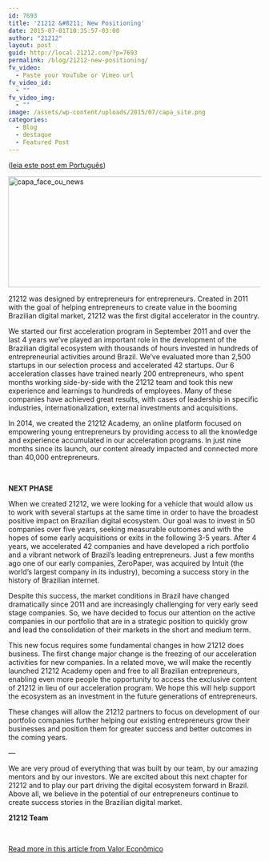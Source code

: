 ```yaml
---
id: 7693
title: '21212 &#8211; New Positioning'
date: 2015-07-01T10:35:57-03:00
author: "21212"
layout: post
guid: http://local.21212.com/?p=7693
permalink: /blog/21212-new-positioning/
fv_video:
  - Paste your YouTube or Vimeo url
fv_video_id:
  - ""
fv_video_img:
  - ""
image: /assets/wp-content/uploads/2015/07/capa_site.png
categories:
  - Blog
  - destaque
  - Featured Post
---
```

<p style="text-align: left;">
  (<a href="http://local.21212.com/blog/pt/21212-novo-posicionamento/">leia este post em Português</a>)
</p>

<img class="aligncenter wp-image-7696" src="{{ site.url }}/assets/wp-content/uploads/2015/07/capa_face_ou_news.png" alt="capa_face_ou_news" width="599" height="222" srcset="{{ site.url }}/assets/wp-content/uploads/2015/07/capa_face_ou_news.png 850w, {{ site.url }}/assets/wp-content/uploads/2015/07/capa_face_ou_news-300x111.png 300w" sizes="(max-width: 599px) 100vw, 599px" />

21212 was designed by entrepreneurs for entrepreneurs. Created in 2011 with the goal of helping entrepreneurs to create value in the booming Brazilian digital market, 21212 was the first digital accelerator in the country.

We started our first acceleration program in September 2011 and over the last 4 years we’ve played an important role in the development of the Brazilian digital ecosystem with thousands of hours invested in hundreds of entrepreneurial activities around Brazil. We’ve evaluated more than 2,500 startups in our selection process and accelerated 42 startups. Our 6 acceleration classes have trained nearly 200 entrepreneurs, who spent months working side-by-side with the 21212 team and took this new experience and learnings to hundreds of employees. Many of these companies have achieved great results, with cases of leadership in specific industries, internationalization, external investments and acquisitions.

In 2014, we created the 21212 Academy, an online platform focused on empowering young entrepreneurs by providing access to all the knowledge and experience accumulated in our acceleration programs. In just nine months since its launch, our content already impacted and connected more than 40,000 entrepreneurs.

&nbsp;

**NEXT PHASE**

When we created 21212, we were looking for a vehicle that would allow us to work with several startups at the same time in order to have the broadest positive impact on Brazilian digital ecosystem. Our goal was to invest in 50 companies over five years, seeking measurable outcomes and with the hopes of some early acquisitions or exits in the following 3-5 years. After 4 years, we accelerated 42 companies and have developed a rich portfolio and a vibrant network of Brazil’s leading entrepreneurs. Just a few months ago one of our early companies, ZeroPaper, was acquired by Intuit (the world&#8217;s largest company in its industry), becoming a success story in the history of Brazilian internet.

Despite this success, the market conditions in Brazil have changed dramatically since 2011 and are increasingly challenging for very early seed stage companies. So, we have decided to focus our attention on the active companies in our portfolio that are in a strategic position to quickly grow and lead the consolidation of their markets in the short and medium term.

This new focus requires some fundamental changes in how 21212 does business. The first change major change is the freezing of our acceleration activities for new companies. In a related move, we will make the recently launched 21212 Academy open and free to all Brazilian entrepreneurs, enabling even more people the opportunity to access the exclusive content of 21212 in lieu of our acceleration program. We hope this will help support the ecosystem as an investment in the future generations of entrepreneurs.

These changes will allow the 21212 partners to focus on development of our portfolio companies further helping our existing entrepreneurs grow their businesses and position them for greater success and better outcomes in the coming years.

&#8212;

We are very proud of everything that was built by our team, by our amazing mentors and by our investors. We are excited about this next chapter for 21212 and to play our part driving the digital ecosystem forward in Brazil. Above all, we believe in the potential of our entrepreneurs continue to create success stories in the Brazilian digital market.

**21212 Team**

&nbsp;

<a href="http://www.valor.com.br/empresas/4117104/aceleradora-de-startups-carioca-passa-se-concentrar-em-gestao" target="_blank">Read more in this article from Valor Econômico</a>